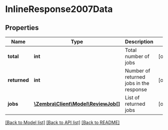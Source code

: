 # InlineResponse2007Data

## Properties
Name | Type | Description | Notes
------------ | ------------- | ------------- | -------------
**total** | **int** | Total number of jobs | [optional] 
**returned** | **int** | Number of returned jobs in the response | [optional] 
**jobs** | [**\Zembra\Client\Model\ReviewJob[]**](ReviewJob.md) | List of returned jobs | [optional] 

[[Back to Model list]](../../README.md#documentation-for-models) [[Back to API list]](../../README.md#documentation-for-api-endpoints) [[Back to README]](../../README.md)

